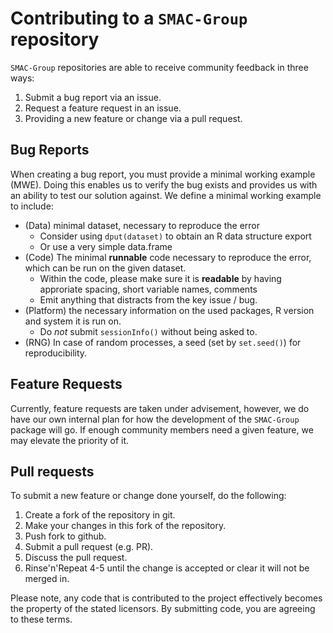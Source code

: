 # Contributing to a `SMAC-Group` repository

`SMAC-Group` repositories are able to receive community feedback in three ways:

1. Submit a bug report via an issue.
1. Request a feature request in an issue.
1. Providing a new feature or change via a pull request.

## Bug Reports

When creating a bug report, you must provide a minimal working example (MWE). Doing this enables us to verify the bug exists and provides us with an ability to test our solution against. We define a minimal working example to include:

  * (Data) minimal dataset, necessary to reproduce the error
    * Consider using `dput(dataset)` to obtain an R data structure export
    * Or use a very simple data.frame
  * (Code) The minimal **runnable** code necessary to reproduce the error, which can be run on the given dataset.
    * Within the code, please make sure it is **readable** by having approriate spacing, short variable names, comments
    * Emit anything that distracts from the key issue / bug.
  * (Platform) the necessary information on the used packages, R version and system it is run on.
    * Do *not* submit `sessionInfo()` without being asked to.
  * (RNG) In case of random processes, a seed (set by `set.seed()`) for reproducibility.

## Feature Requests

Currently, feature requests are taken under advisement, however, we do have our own internal plan for how the development of the `SMAC-Group` package will go. If enough community members need a given feature, we may elevate the priority of it.

## Pull requests

To submit a new feature or change done yourself, do the following:

1. Create a fork of the repository in git.
1. Make your changes in this fork of the repository.
1. Push fork to github.
1. Submit a pull request (e.g. PR).
1. Discuss the pull request.
1. Rinse'n'Repeat 4-5 until the change is accepted or clear it will not be merged in.

Please note, any code that is contributed to the project effectively becomes the property of the stated licensors. By submitting code, you are agreeing to these terms.
